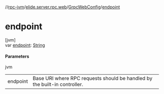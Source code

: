 //[rpc-jvm](../../../index.md)/[elide.server.rpc.web](../index.md)/[GrpcWebConfig](index.md)/[endpoint](endpoint.md)

# endpoint

[jvm]\
var [endpoint](endpoint.md): [String](https://kotlinlang.org/api/latest/jvm/stdlib/kotlin/-string/index.html)

#### Parameters

jvm

| | |
|---|---|
| endpoint | Base URI where RPC requests should be handled by the built-in controller. |
